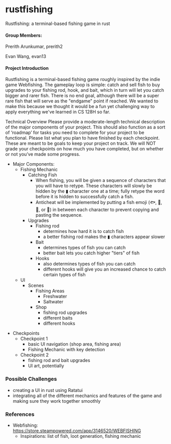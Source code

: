 # rustfishing
Rustfishing: a terminal-based fishing game in rust
#### Group Members:
Prerith Arunkumar, prerith2

Evan Wang, evan13


#### Project Introduction
Rustfishing is a terminal-based fishing game roughly inspired by the indie game Webfishing. The gameplay loop is simple: catch and sell fish to buy upgrades to your fishing rod, hook, and bait, which in turn will let you catch bigger and rarer fish. There is no end goal, although there will be a super rare fish that will serve as the "endgame" point if reached. We wanted to make this because we thought it would be a fun yet challenging way to apply everything we've learned in CS 128H so far. 

Technical Overview
    Please provide a moderate-length technical description of the major components of your project. This should also function as a sort of ‘roadmap’ for tasks you need to complete for your project to be functional.
    Please list what you plan to have finished by each checkpoint. These are meant to be goals to keep your project on track. We will NOT grade your checkpoints on how much you have completed, but on whether or not you’ve made some progress. 

* Major Components:
    - Fishing Mechanic
        - Catching Fish
            - When fishing, you will be given a sequence of characters that you will have to retype. These characters will slowly be hidden by the ▮ character one at a time; fully retype the word before it is hidden to successfully catch a fish.
            - Anticheat will be implemented by putting a fish emoji (🐟, 🐠, 🐡, or 🦈) in between each character to prevent copying and pasting the sequence. 
        - Upgrades
            - Fishing rod
                - determines how hard it is to catch fish
                - a better fishing rod makes the ▮ characters appear slower
            - Bait
                - determines types of fish you can catch
                - better bait lets you catch higher "tiers" of fish
            - Hooks
                - also determines types of fish you can catch
                - different hooks will give you an increased chance to catch certain types of fish
    - UI
        - Scenes
            - Fishing Areas
                - Freshwater
                - Saltwater
            - Shop
                - fishing rod upgrades
                - different baits
                - different hooks
- Checkpoints
    - Checkpoint 1
        - basic UI navigation (shop area, fishing area)
        - Fishing Mechanic with key detection
    - Checkpoint 2
        - fishing rod and bait upgrades
        - UI art, potentially
    

        


### Possible Challenges
- creating a UI in rust using Ratatui
- integrating all of the different mechanics and features of the game and making sure they work together smoothly

### References
- Webfishing: https://store.steampowered.com/app/3146520/WEBFISHING
    - Inspirations: list of fish, loot generation, fishing mechanic
